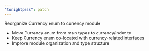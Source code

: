 ```yaml
---
"tonightpass": patch
---
```


Reorganize Currency enum to currency module

- Move Currency enum from main types to currency/index.ts
- Keep Currency enum co-located with currency-related interfaces
- Improve module organization and type structure